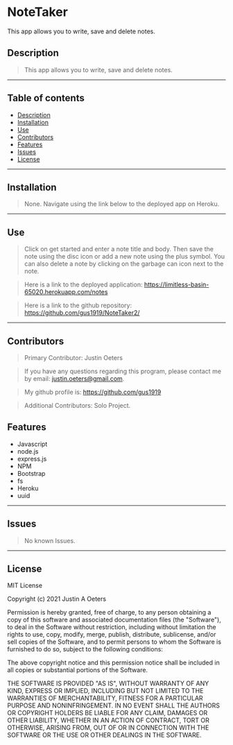 # NoteTaker
This app allows you to write, save and delete notes.

## Description
> This app allows you to write, save and delete notes.

  ---
  ## Table of contents
  * [Description](#description)
  * [Installation](#installation)
  * [Use](#use)
  * [Contributors](#contributors)
  * [Features](#features)
  * [Issues](#issues)
  * [License](#license)
  ---
  ## Installation
   
   >None.  Navigate using the link below to the deployed app on Heroku.
 
  ---
  ## Use

  >Click on get started and enter a note title and body.  Then save the note using the disc icon or add a new note using the plus symbol.  You can also delete a note by clicking on the garbage can icon next to the note. 
 
  >Here is a link to the deployed application: https://limitless-basin-65020.herokuapp.com/notes
  
  >Here is a link to the github repository: https://github.com/gus1919/NoteTaker2/



  ---
  ## Contributors

 > Primary Contributor: Justin Oeters
  
> If you have any questions regarding this program, please contact me by email: justin.oeters@gmail.com.
  
>  My github profile is: https://github.com/gus1919

>  Additional Contributors: Solo Project.

  ## Features
* Javascript
* node.js
* express.js
* NPM
* Bootstrap
* fs
* Heroku
* uuid
---
  ## Issues
> No known Issues.
  ---

## License

MIT License

Copyright (c) 2021 Justin A Oeters

Permission is hereby granted, free of charge, to any person obtaining a copy
of this software and associated documentation files (the "Software"), to deal
in the Software without restriction, including without limitation the rights
to use, copy, modify, merge, publish, distribute, sublicense, and/or sell
copies of the Software, and to permit persons to whom the Software is
furnished to do so, subject to the following conditions:

The above copyright notice and this permission notice shall be included in all
copies or substantial portions of the Software.

THE SOFTWARE IS PROVIDED "AS IS", WITHOUT WARRANTY OF ANY KIND, EXPRESS OR
IMPLIED, INCLUDING BUT NOT LIMITED TO THE WARRANTIES OF MERCHANTABILITY,
FITNESS FOR A PARTICULAR PURPOSE AND NONINFRINGEMENT. IN NO EVENT SHALL THE
AUTHORS OR COPYRIGHT HOLDERS BE LIABLE FOR ANY CLAIM, DAMAGES OR OTHER
LIABILITY, WHETHER IN AN ACTION OF CONTRACT, TORT OR OTHERWISE, ARISING FROM,
OUT OF OR IN CONNECTION WITH THE SOFTWARE OR THE USE OR OTHER DEALINGS IN THE
SOFTWARE.
